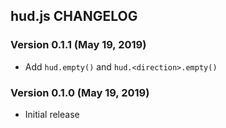 ## hud.js CHANGELOG

### Version 0.1.1 (May 19, 2019)

* Add `hud.empty()` and `hud.<direction>.empty()`

### Version 0.1.0 (May 19, 2019)

* Initial release
